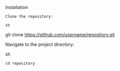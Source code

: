 Installation

    Clone the repository:

    sh

git clone https://github.com/username/repository.git

Navigate to the project directory:

sh

    cd repository
